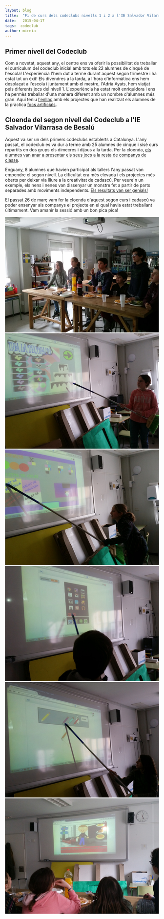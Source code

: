 ```yaml
---
layout: blog
title:  "Fi de curs dels codeclubs nivells 1 i 2 a l'IE Salvador Vilarrasa de Besalú"
date:   2015-04-17 
tags:  codeclub
author: mireia
---
```


## Primer nivell del Codeclub

Com a novetat, aquest any, el centre ens va oferir la possibilitat de treballar el currículum del codeclub inicial amb tots els 22 alumnes de cinquè de l'escola! L'experiència l'hem dut a terme durant aquest segon trimestre i ha estat tot un èxit! Els divendres a la tarda, a l'hora d'informàtica ens hem desplaçat a l'escola i juntament amb el mestre, l'Adrià Ayats, hem viatjat pels diferents jocs del nivell 1. L'experiència ha estat molt enriquidora i ens ha permès treballar d'una manera diferent amb un nombre d'alumnes més gran. Aquí teniu [l'enllaç](https://scratch.mit.edu/studios/916842/) amb els projectes que han realitzat els alumnes de la pràctica [focs artificials](http://codeclubcat.org/materials/curriculum/ca-ES/01_scratch_01/03/focs_artificials.html).

## Cloenda del segon nivell del Codeclub a l'IE Salvador Vilarrasa de Besalú

Aquest va ser un dels primers codeclubs establerts a Catalunya. L'any passat, el codeclub es va dur a terme amb 25 alumnes de cinquè i sisè curs repartits en dos grups els dimecres i dijous a la tarda. Per la cloenda, [els alumnes van anar a presentar els seus jocs a la resta de companys de classe](http://codeclubcat.org/blog/2014/06/13/primera_promo.html).

Enguany, 8 alumnes que havien participat als tallers l'any passat van empendre el segon nivell. La dificultat era més elevada i els projectes més oberts per deixar via lliure a la creativitat de cadascú. Per veure'n un exemple, els nens i nenes van dissenyar un monstre fet a partir de parts separades amb moviments independents. [Els resultats van ser genials!](https://scratch.mit.edu/studios/603382/)

El passat 26 de març vam fer la cloenda d'aquest segon curs i cadascú va poder ensenyar als companys el projecte en el qual havia estat treballant últimament. Vam amanir la sessió amb un bon pica pica!

![imatge1](/blog/images_blog/cloenda_2nivell_1.jpg)
![imatge2](/blog/images_blog/cloenda_2nivell_2.jpg)
![imatge3](/blog/images_blog/cloenda_2nivell_3.jpg)
![imatge4](/blog/images_blog/cloenda_2nivell_4.jpg)
![imatge5](/blog/images_blog/cloenda_2nivell_5.jpg)
![imatge6](/blog/images_blog/cloenda_2nivell_6.jpg)